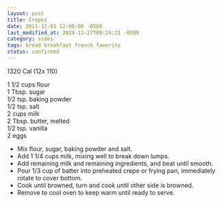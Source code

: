 ```yaml
---
layout: post
title: Crepes
date: 2011-12-01 12:00:00 -0500
last_modified_at: 2024-12-27T09:24:21 -0500
category: sides
tags: bread breakfast french favorite
status: confirmed
---
```

1320 Cal (12x 110)
  
1 1/2 cups flour  
1 Tbsp. sugar  
1/2 tsp. baking powder  
1/2 tsp. salt  
2 cups milk  
2 Tbsp. butter, melted  
1/2 tsp. vanilla  
2 eggs  

* Mix flour, sugar, baking powder and salt.
* Add 1 1/4 cups milk, mixing well to break down lumps.
* Add remaining milk and remaining ingredients, and beat until smooth.
* Pour 1/3 cup of batter into preheated crepe or frying pan, immediately rotate to cover bottom.
* Cook until browned, turn and cook until other side is browned.
* Remove to cool oven to keep warm until ready to serve.
